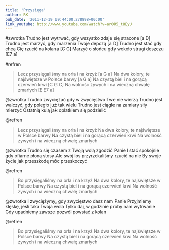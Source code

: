 ```yaml
---
title: 'Przysięga'
author: RK
pub_date: '2011-12-19 09:44:00.278898+00:00'
link_youtube: http://www.youtube.com/watch?v=ar0R5_t8EyU
---
```


#zwrotka
Trudno jest wytrwać, gdy wszystko zdaje się stracone [a D]
Trudno jest marzyć, gdy marzenia Twoje depczą [a D]
Trudno jest stać gdy chcą Cię rzucić na kolana [C G]
Marzyć o słońcu gdy wokoło strugi deszczu [E7 a]

#refren
>Lecz przysięgaliśmy na orła i na krzyż [a G a]
>Na dwa kolory, te najświętsze w Polsce barwy [a G a]
>Na czystą biel i na gorącą czerwień krwi [C G C]
>Na wolność żywych i na wieczną chwałę zmarłych [E E7 a]

@zwrotka
Trudno zwyciężać gdy w zwycięstwo Twe nie wierzą
Trudno jest walczyć, gdy poległo już tak wielu
Trudno jest ciągle na zamiary siły mierzyć
Ostatnią kulą jak opłatkiem się podzielić

@refren
>Lecz przysięgaliśmy na orła i na krzyż
>Na dwa kolory, te najświętsze w Polsce barwy
>Na czystą biel i na gorącą czerwień krwi
>Na wolność żywych i na wieczną chwałę zmarłych

@zwrotka
Trudno się czasem z Twoją wolą zgodzić Panie
I stać spokojnie gdy ofiarne płoną stosy
Ale swój los przyrzekaliśmy rzucić na nie
By swoje życie jak przeszkodę móc przeskoczyć

@refren
>Bo przysięgaliśmy na orła i na krzyż
>Na dwa kolory, te najświętsze w Polsce barwy
>Na czystą biel i na gorącą czerwień krwi
>Na wolność żywych i na wieczną chwałę zmarłych

@zwrotka
I zwyciężymy, gdy zwycięstwo dasz nam Panie
Przyjmiemy klęskę, jeśli taka Twoja wola
Tylko daj, w godzinie próby nam wytrwanie
Gdy upadniemy zawsze pozwól powstać z kolan

@refren
>Bo przysięgaliśmy na orła i na krzyż
>Na dwa kolory, te najświętsze w Polsce barwy
>Na czystą biel i na gorącą czerwień krwi
>Na wolność żywych i na wieczną chwałę zmarłych
